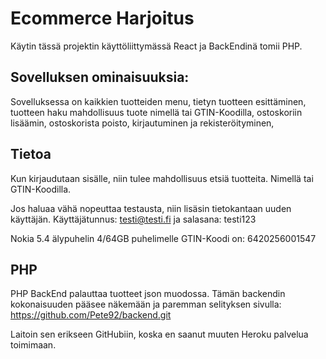# Ecommerce Harjoitus

Käytin tässä projektin käyttöliittymässä React ja BackEndinä tomii PHP.

## Sovelluksen ominaisuuksia:

Sovelluksessa on kaikkien tuotteiden menu, tietyn tuotteen esittäminen, tuotteen haku mahdollisuus tuote nimellä tai GTIN-Koodilla, ostoskoriin lisäämin, ostoskorista poisto, kirjautuminen ja rekisteröityminen,

## Tietoa

Kun kirjaudutaan sisälle, niin tulee mahdollisuus etsiä tuotteita. Nimellä tai GTIN-Koodilla.

Jos haluaa vähä nopeuttaa testausta, niin lisäsin tietokantaan uuden käyttäjän.
Käyttäjätunnus: testi@testi.fi ja salasana: testi123

Nokia 5.4 älypuhelin 4/64GB puhelimelle GTIN-Koodi on: 6420256001547

## PHP

PHP BackEnd palauttaa tuotteet json muodossa. Tämän backendin kokonaisuuden pääsee näkemään ja paremman selityksen sivulla: https://github.com/Pete92/backend.git

Laitoin sen erikseen GitHubiin, koska en saanut muuten Heroku palvelua toimimaan.
